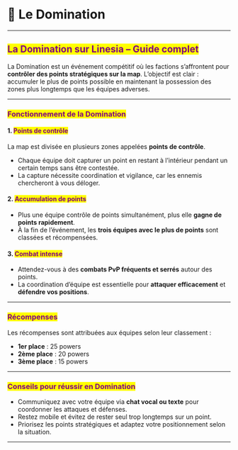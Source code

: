 # 💪 Le Domination

***

## <mark style="color:purple;">La Domination sur Linesia – Guide complet</mark>

La Domination est un événement compétitif où les factions s’affrontent pour **contrôler des points stratégiques sur la map**. L’objectif est clair : accumuler le plus de points possible en maintenant la possession des zones plus longtemps que les équipes adverses.

***

### <mark style="color:purple;">Fonctionnement de la Domination</mark>

#### 1. <mark style="color:purple;">Points de contrôle</mark>

La map est divisée en plusieurs zones appelées **points de contrôle**.

* Chaque équipe doit capturer un point en restant à l’intérieur pendant un certain temps sans être contestée.
* La capture nécessite coordination et vigilance, car les ennemis chercheront à vous déloger.

#### 2. <mark style="color:purple;">Accumulation de points</mark>

* Plus une équipe contrôle de points simultanément, plus elle **gagne de points rapidement**.
* À la fin de l’événement, les **trois équipes avec le plus de points** sont classées et récompensées.

#### 3. <mark style="color:purple;">Combat intense</mark>

* Attendez-vous à des **combats PvP fréquents et serrés** autour des points.
* La coordination d’équipe est essentielle pour **attaquer efficacement** et **défendre vos positions**.

***

### <mark style="color:purple;">Récompenses</mark>

Les récompenses sont attribuées aux équipes selon leur classement :

* **1er place** : 25 powers
* **2ème place** : 20 powers
* **3ème place** : 15 powers

***

### <mark style="color:purple;">Conseils pour réussir en Domination</mark>

* Communiquez avec votre équipe via **chat vocal ou texte** pour coordonner les attaques et défenses.
* Restez mobile et évitez de rester seul trop longtemps sur un point.
* Priorisez les points stratégiques et adaptez votre positionnement selon la situation.

***
